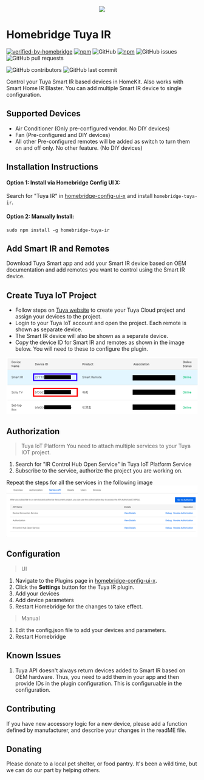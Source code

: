 
<p align="center">

<img src="./docs/logo.png" width="250">

</p>

# Homebridge Tuya IR
[![verified-by-homebridge](https://badgen.net/badge/homebridge/verified/purple)](https://github.com/homebridge/homebridge/wiki/Verified-Plugins)
[![npm](https://img.shields.io/npm/v/homebridge-tuya-ir.svg)](https://www.npmjs.com/package/homebridge-tuya-ir)
![GitHub](https://img.shields.io/github/license/prasad-edlabadka/homebridge-tuya-ir)
[![npm](https://img.shields.io/npm/dt/homebridge-tuya-ir.svg)](https://www.npmjs.com/package/homebridge-tuya-ir)
![GitHub issues](https://img.shields.io/github/issues-raw/prasad-edlabadka/homebridge-tuya-ir)
![GitHub pull requests](https://img.shields.io/github/issues-pr-raw/prasad-edlabadka/homebridge-tuya-ir)

![GitHub contributors](https://img.shields.io/github/contributors-anon/prasad-edlabadka/homebridge-tuya-ir)
![GitHub last commit](https://img.shields.io/github/last-commit/prasad-edlabadka/homebridge-tuya-ir)



Control your Tuya Smart IR based devices in HomeKit. Also works with Smart Home IR Blaster. You can add multiple Smart IR device to single configuration.

## Supported Devices
* Air Conditioner (Only pre-configured vendor. No DIY devices)
* Fan (Pre-configured and DIY devices)
* All other Pre-configured remotes will be added as switch to turn them on and off only. No other feature. (No DIY devices)

## Installation Instructions

#### Option 1: Install via Homebridge Config UI X:

Search for "Tuya IR" in [homebridge-config-ui-x](https://github.com/oznu/homebridge-config-ui-x) and install `homebridge-tuya-ir`.

#### Option 2: Manually Install:

```
sudo npm install -g homebridge-tuya-ir
```
## Add Smart IR and Remotes
Download Tuya Smart app and add your Smart IR device based on OEM documentation and add remotes you want to control using the Smart IR device.

## Create Tuya IoT Project
* Follow steps on [Tuya website](https://developer.tuya.com/en/docs/iot/Platform_Configuration_smarthome?id=Kamcgamwoevrx) to create your Tuya Cloud project and assign your devices to the project.
* Login to your Tuya IoT account and open the project. Each remote is shown as separate device.
* The Smart IR device will also be shown as a separate device.
* Copy the device ID for Smart IR and remotes as shown in the image below. You will need to these to configure the plugin.

<img src="./docs/tuya_device_id.png">

## Authorization
> Tuya IoT Platform
You need to attach multiple services to your Tuya IOT project.
1. Search for "IR Control Hub Open Service" in Tuya IoT Platform Service
2. Subscribe to the service, authorize the project you are working on.

Repeat the steps for all the services in the following image
<img src="./docs/tuya_iot_platform.png">

## Configuration
> UI

1. Navigate to the Plugins page in [homebridge-config-ui-x](https://github.com/oznu/homebridge-config-ui-x).
2. Click the **Settings** button for the Tuya IR plugin.
3. Add your devices
4. Add device parameters
5. Restart Homebridge for the changes to take effect.

> Manual

1. Edit the config.json file to add your devices and parameters. 
2. Restart Homebridge

## Known Issues

1. Tuya API doesn't always return devices added to Smart IR based on OEM hardware. Thus, you need to add them in your app and then provide IDs in the plugin configuration. This is configuruable in the configuration.

## Contributing

If you have new accessory logic for a new device, please add a function defined by manufacturer, and describe your changes in the readME file.

## Donating

Please donate to a local pet shelter, or food pantry. It's been a wild time, but we can do our part by helping others. 
